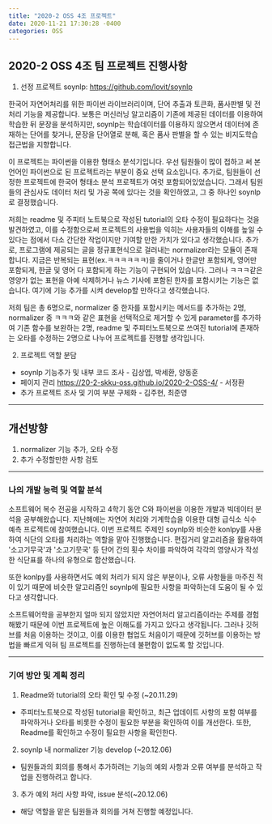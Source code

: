 ```yaml
---
title: "2020-2 OSS 4조 프로젝트"
date: 2020-11-21 17:30:28 -0400
categories: OSS
---
```


## 2020-2 OSS 4조 팀 프로젝트 진행사항

1. 선정 프로젝트
soynlp: https://github.com/lovit/soynlp

한국어 자연어처리를 위한 파이썬 라이브러리이며, 단어 추출과 토큰화, 품사판별 및 전처리 기능을 제공합니다. 보통은 머신러닝 알고리즘이 기존에 제공된 데이터를 이용하여 학습한 뒤 문장을 분석하지만, soynlp는 학습데이터를 이용하지 않으면서 데이터에 존재하는 단어를 찾거나, 문장을 단어열로 분해, 혹은 품사 판별을 할 수 있는 비지도학습 접근법을 지향합니다.

이 프로젝트는 파이썬을 이용한 형태소 분석기입니다. 우선 팀원들이 많이 접하고 써 본 언어인 파이썬으로 된 프로젝트라는 부분이 중요 선택 요소입니다. 추가로, 팀원들이 선정한 프로젝트에 한국어 형태소 분석 프로젝트가 여럿 포함되어있었습니다. 그래서 팀원들의 관심사도 데이터 처리 및 가공 쪽에 있다는 것을 확인하였고, 그 중 하나인 soynlp로 결정했습니다.

저희는 readme 및 주피터 노트북으로 작성된 tutorial의 오타 수정이 필요하다는 것을 발견하였고, 이를 수정함으로써 프로젝트의 사용법을 익히는 사용자들의 이해를 높일 수 있다는 점에서 다소 간단한 작업이지만 기여할 만한 가치가 있다고 생각했습니다.
추가로, 프로그램에 제공되는 글을 정규표현식으로 걸러내는 normalizer라는 모듈이 존재합니다. 지금은 반복되는 표현(ex.ㅋㅋㅋㅋㅋㅋ)을 줄이거나 한글만 포함되게, 영어만 포함되게, 한글 및 영어 다 포함되게 하는 기능이 구현되어 있습니다. 그러나 ㅋㅋㅋ같은 영양가 없는 표현을 아예 삭제하거나 뉴스 기사에 포함된 한자를 포함시키는 기능은 없습니다. 여기에 기능 추가를 시켜 develop할 만하다고 생각했습니다.

저희 팀은 총 6명으로, normalizer 중 한자를 포함시키는 메서드를 추가하는 2명, normalizer 중 ㅋㅋㅋ와 같은 표현을 선택적으로 제거할 수 있게 parameter를 추가하여 기존 함수를 보완하는 2명, readme 및 주피터노트북으로 쓰여진 tutorial에 존재하는 오타를 수정하는 2명으로 나누어 프로젝트를 진행할 생각입니다.

2. 프로젝트 역할 분담
- soynlp 기능추가 및 내부 코드 조사 - 김상엽, 박세환, 양동훈
- 페이지 관리 <https://20-2-skku-oss.github.io/2020-2-OSS-4/> - 서정환
- 추가 프로젝트 조사 및 기여 부분 구체화 - 김주현, 최준영


---
## 개선방향

1. normalizer 기능 추가, 오타 수정
2. 추가 수정할만한 사항 검토


---
### 나의 개발 능력 및 역할 분석

소프트웨어 복수 전공을 시작하고 4학기 동안 C와 파이썬을 이용한 개발과 빅데이터 분석을 공부해왔습니다. 지난해에는 자연어 처리와 기계학습을 이용한 대형 급식소 식수 예측 프로젝트에 참여했습니다. 이번 프로젝트 주제인 soynlp와 비슷한 konlpy를 사용하여 식단의 오타를 처리하는 역할을 맡아 진행했습니다. 편집거리 알고리즘을 활용하여 '소고기무국'과 '소고기뭇국' 등 단어 간의 횟수 차이를 파악하여 각각의 영양사가 작성한 식단표를 하나의 유형으로 합산했습니다. 

또한 konlpy를 사용하면서도 예외 처리가 되지 않은 부분이나, 오류 사항들을 마주친 적이 있기 때문에 비슷한 알고리즘인 soynlp에 필요한 사항을 파악하는데 도움이 될 수 있다고 생각합니다.

소프트웨어학을 공부한지 얼마 되지 않았지만 자연어처리 알고리즘이라는 주제를 경험해봤기 때문에 이번 프로젝트에 높은 이해도를 가지고 있다고 생각됩니다. 그러나 깃허브를 처음 이용하는 것이고, 이를 이용한 협업도 처음이기 때문에 깃허브를 이용하는 방법을 빠르게 익혀 팀 프로젝트를 진행하는데 불편함이 없도록 할 것입니다.

---
### 기여 방안 및 계획 정리

1. Readme와 tutorial의 오타 확인 및 수정 (~20.11.29)
- 주피터노트북으로 작성된 tutorial을 확인하고, 최근 업데이트 사항의 포함 여부를 파악하거나 오타를 비롯한 수정이 필요한 부분을 확인하여 이를 개선한다. 또한, Readme를 확인하고 수정이 필요한 사항을 확인한다.

2. soynlp 내 normalizer 기능 develop (~20.12.06)
- 팀원들과의 회의를 통해서 추가하려는 기능의 예외 사항과 오류 여부를 분석하고 작업을 진행하려고 합니다.

3. 추가 예외 처리 사항 파악, issue 분석(~20.12.06)
- 해당 역할을 맡은 팀원들과 회의를 거쳐 진행할 예정입니다.
